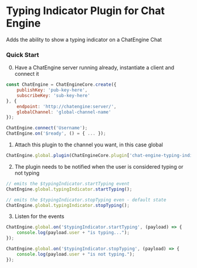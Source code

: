 # Typing Indicator Plugin for Chat Engine

Adds the ability to show a typing indicator on a ChatEngine Chat

### Quick Start

0. Have a ChatEngine server running already, instantiate a client and connect it
```js
const ChatEngine = ChatEngineCore.create({
    publishKey: 'pub-key-here',
    subscribeKey: 'sub-key-here'
}, {
    endpoint: 'http://chatengine:server/',
    globalChannel: 'global-channel-name'
});

ChatEngine.connect('Username');
ChatEngine.on('$ready', () = { ... });
```

1. Attach this plugin to the channel you want, in this case global
```js
ChatEngine.global.plugin(ChatEngineCore.plugin['chat-engine-typing-indicator']());
```

2. The plugin needs to be notified when the user is considered typing or not typing
```js
// emits the $typingIndicator.startTyping event
ChatEngine.global.typingIndicator.startTyping();
```
```js
// emits the $typingIndicator.stopTyping even - default state
ChatEngine.global.typingIndicator.stopTyping();
```

3. Listen for the events
```js
ChatEngine.global.on('$typingIndicator.startTyping', (payload) => {
    console.log(payload.user + "is typing...");
});
```
```js
ChatEngine.global.on('$typingIndicator.stopTyping', (payload) => {
    console.log(payload.user + "is not typing.");
});
```

